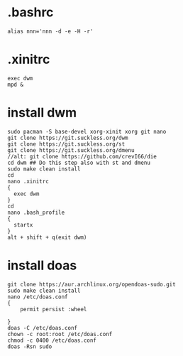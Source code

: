 # .bashrc
    alias nnn='nnn -d -e -H -r'

# .xinitrc
    exec dwm
    mpd &

# install dwm

    sudo pacman -S base-devel xorg-xinit xorg git nano
    git clone https://git.suckless.org/dwm
    git clone https://git.suckless.org/st
    git clone https://git.suckless.org/dmenu
    //alt: git clone https://github.com/crevI66/die
    cd dwm ## Do this step also with st and dmenu
    sudo make clean install
    cd
    nano .xinitrc
    {
      exec dwm
    }
    cd
    nano .bash_profile
    {
      startx
    }
    alt + shift + q(exit dwm)

# install doas

    git clone https://aur.archlinux.org/opendoas-sudo.git
    sudo make clean install
    nano /etc/doas.conf
    {
        permit persist :wheel
        
    }
    doas -C /etc/doas.conf
    chown -c root:root /etc/doas.conf
    chmod -c 0400 /etc/doas.conf
    doas -Rsn sudo
    

